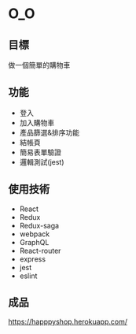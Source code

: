 # O_O
目標
-----------------
做一個簡單的購物車

功能
------------------
+ 登入
+ 加入購物車
+ 產品篩選&排序功能
+ 結帳頁
+ 簡易表單驗證
+ 邏輯測試(jest)

使用技術
------------------
+ React
+ Redux
+ Redux-saga
+ webpack
+ GraphQL
+ React-router
+ express
+ jest
+ eslint

成品
-----------------
https://happpyshop.herokuapp.com/